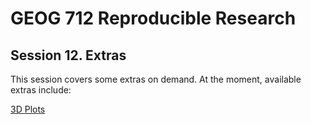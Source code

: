 # GEOG 712 Reproducible Research

## Session 12. Extras

This session covers some extras on demand. At the moment, available extras include:

[3D Plots]()

